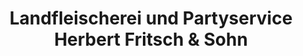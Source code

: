 ---
title: "Landfleischerei und Partyservice Herbert Fritsch & Sohn"
url: /suedeichsfeld/landfleischerei-und-partyservice-herbert-fritsch-und-sohn/
shop: Metzgerei
---